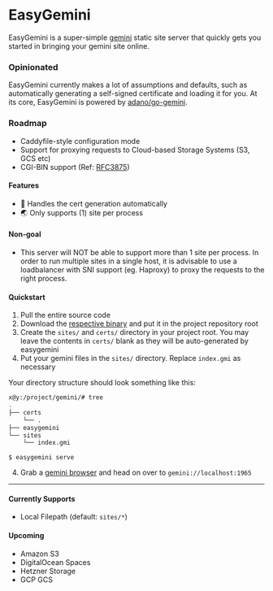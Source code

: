 # EasyGemini

EasyGemini is a super-simple [gemini](https://gemini.circumlunar.space/) static site server that quickly gets you started in bringing your gemini site online.

### Opinionated

EasyGemini currently makes a lot of assumptions and defaults, such as automatically generating a self-signed certificate and loading it for you. At its core, EasyGemini is powered by [adano/go-gemini](https://git.sr.ht/~adnano/go-gemini).

### Roadmap

- Caddyfile-style configuration mode
- Support for proxying requests to Cloud-based Storage Systems (S3, GCS etc)
- CGI-BIN support (Ref: [RFC3875](https://www.rfc-editor.org/rfc/rfc3875))

#### Features
- 🔐 Handles the cert generation automatically
- 🌏 Only supports (1) site per process

#### Non-goal
- This server will NOT be able to support more than 1 site per process. In order to run multiple sites in a single host, it is advisable to use a loadbalancer with SNI support (eg. Haproxy) to proxy the requests to the right process.

#### Quickstart

1. Pull the entire source code
2. Download the [respective binary](https://github.com/oxtyped/easygemini/releases) and put it in the project repository root
3. Create the `sites/` and `certs/` directory in your project root. You may leave the contents in `certs/` blank as they will be auto-generated by easygemini
4. Put your gemini files in the `sites/` directory. Replace `index.gmi` as necessary

Your directory structure should look something like this:

```bash
x@y:/project/gemini/# tree
.
├── certs
    └── .
├── easygemini
└── sites
    └── index.gmi
```

```
$ easygemini serve
```

4. Grab a [gemini browser](https://geminiquickst.art/) and head on over to `gemini://localhost:1965`

---

#### Currently Supports
- Local Filepath (default: `sites/*`)

#### Upcoming
- Amazon S3
- DigitalOcean Spaces
- Hetzner Storage
- GCP GCS

